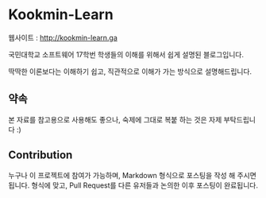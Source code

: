 # Kookmin-Learn

웹사이트 : http://kookmin-learn.ga

국민대학교 소프트웨어 17학번 학생들의 이해를 위해서 쉽게 설명된 블로그입니다.

딱딱한 이론보다는 이해하기 쉽고, 직관적으로 이해가 가는 방식으로 설명해드립니다.

## 약속

본 자료를 참고용으로 사용해도 좋으나, 숙제에 그대로 복붙 하는 것은 자제 부탁드립니다 :)

## Contribution
누구나 이 프로젝트에 참여가 가능하며, Markdown 형식으로 포스팅을 작성 해 주시면 됩니다. 형식에 맞고, Pull Request를 다른 유저들과 논의한 이후 포스팅이 완료됩니다.
